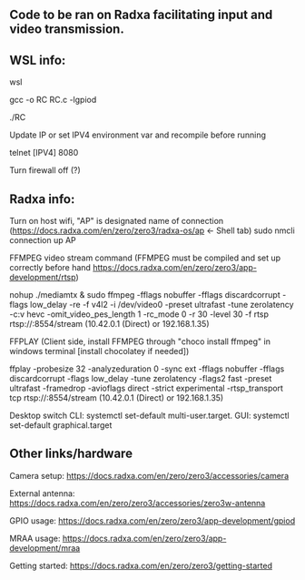 ## Code to be ran on Radxa facilitating input and video transmission.

## WSL info:

wsl

gcc -o RC RC.c -lgpiod

./RC

Update IP or set IPV4 environment var and recompile before running

telnet [IPV4] 8080

Turn firewall off (?)

## Radxa info:

Turn on host wifi, "AP" is designated name of connection (https://docs.radxa.com/en/zero/zero3/radxa-os/ap <- Shell tab)
sudo nmcli connection up AP

FFMPEG video stream command (FFMPEG must be compiled and set up correctly before hand https://docs.radxa.com/en/zero/zero3/app-development/rtsp)

nohup ./mediamtx &
sudo ffmpeg -fflags nobuffer -fflags discardcorrupt -flags low_delay -re -f v4l2 -i /dev/video0 -preset ultrafast -tune zerolatency -c:v hevc -omit_video_pes_length 1 -rc_mode 0 -r 30 -level 30 -f rtsp rtsp://<IP>:8554/stream
(10.42.0.1 (Direct) or 192.168.1.35)

FFPLAY (Client side, install FFMPEG through "choco install ffmpeg" in windows terminal [install chocolatey if needed])

ffplay -probesize 32 -analyzeduration 0 -sync ext -fflags nobuffer -fflags discardcorrupt -flags low_delay -tune zerolatency -flags2 fast -preset ultrafast -framedrop -avioflags direct -strict experimental -rtsp_transport tcp rtsp://<IP>:8554/stream
(10.42.0.1 (Direct) or 192.168.1.35)

Desktop switch
CLI: systemctl set-default multi-user.target.
GUI: systemctl set-default graphical.target

## Other links/hardware
Camera setup: https://docs.radxa.com/en/zero/zero3/accessories/camera

External antenna: https://docs.radxa.com/en/zero/zero3/accessories/zero3w-antenna

GPIO usage: https://docs.radxa.com/en/zero/zero3/app-development/gpiod

MRAA usage: https://docs.radxa.com/en/zero/zero3/app-development/mraa

Getting started: https://docs.radxa.com/en/zero/zero3/getting-started
